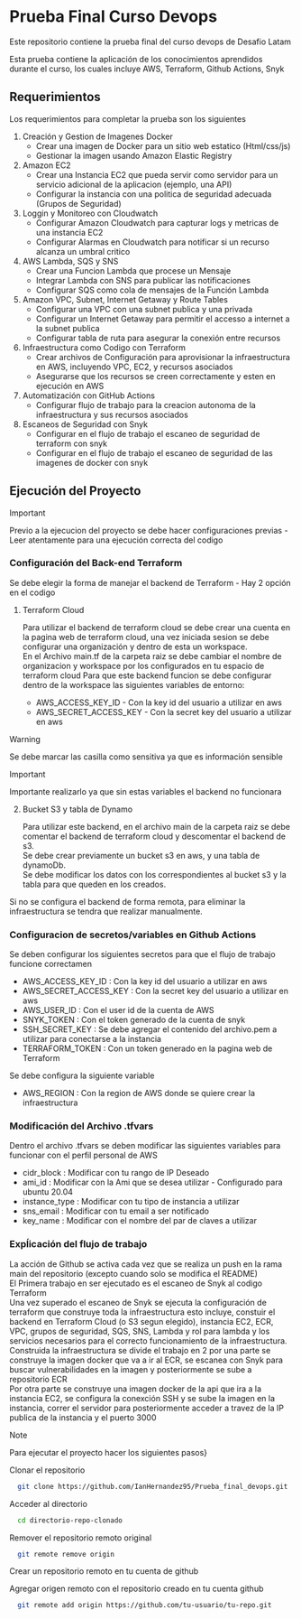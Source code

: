 # Prueba Final Curso Devops

Este repositorio contiene la prueba final del curso devops de Desafio Latam

Esta prueba contiene la aplicación de los conocimientos aprendidos durante el curso, los cuales incluye AWS, Terraform, Github Actions, Snyk 

## Requerimientos

Los requerimientos para completar la prueba son los siguientes

1. Creación y Gestion de Imagenes Docker
    *   Crear una imagen de Docker para un sitio web estatico (Html/css/js)
    *   Gestionar la imagen usando Amazon Elastic Registry
2. Amazon EC2
    *   Crear una Instancia EC2 que pueda servir como servidor para un servicio adicional de la aplicacion (ejemplo, una API)
    *   Configurar la instancia con una politica de seguridad adecuada (Grupos de Seguridad)
3. Loggin y Monitoreo con Cloudwatch
    *   Configurar Amazon Cloudwatch para capturar logs y metricas de una instancia EC2
    *   Configurar Alarmas en Cloudwatch para notificar si un recurso alcanza un umbral critico
4. AWS Lambda, SQS y SNS
    *   Crear una Funcion Lambda que procese un Mensaje
    *   Integrar Lambda con SNS para publicar las notificaciones
    *   Configurar SQS como cola de mensajes de la Función Lambda
5. Amazon VPC, Subnet, Internet Getaway y Route Tables
    *   Configurar una VPC con una subnet publica y una privada
    *   Configurar un Internet Getaway para permitir el accesso a internet a la subnet publica
    *   Configurar tabla de ruta para asegurar la conexión entre recursos
6. Infraestructura como Codigo con Terraform
    *   Crear archivos de Configuración para aprovisionar la infraestructura en AWS, incluyendo VPC, EC2, y recursos asociados
    *   Asegurarse que los recursos se creen correctamente y esten en ejecución en AWS
7. Automatización con GitHub Actions
    *   Configurar flujo de trabajo para la creacion autonoma de la infraestructura y sus recursos asociados
8. Escaneos de Seguridad con Snyk
    *   Configurar en el flujo de trabajo el escaneo de seguridad de terraform con snyk
    *   Configurar en el flujo de trabajo el escaneo de seguridad de las imagenes de docker con snyk

## Ejecución del Proyecto

> [!IMPORTANT]  
> Previo a la ejecucion del proyecto se debe hacer configuraciones previas - Leer atentamente para una ejecución correcta del codigo

### Configuración del Back-end Terraform

Se debe elegir la forma de manejar el backend de Terraform - Hay 2 opción en el codigo

1. Terraform Cloud

    Para utilizar el backend de terraform cloud se debe crear una cuenta en la pagina web de terraform cloud, una vez iniciada sesion se debe configurar una organización y dentro de esta un workspace.  
    En el Archivo main.tf de la carpeta raiz se debe cambiar el nombre de organizacion y workspace por los configurados en tu espacio de terraform cloud
    Para que este backend funcion se debe configurar dentro de la workspace las siguientes variables de entorno:
      * AWS_ACCESS_KEY_ID - Con la key id del usuario a utilizar en aws 
      * AWS_SECRET_ACCESS_KEY - Con la secret key del usuario a utilizar en aws  
> [!WARNING]  
> Se debe marcar las casilla como sensitiva ya que es información sensible 
      
> [!IMPORTANT]  
> Importante realizarlo ya que sin estas variables el backend no funcionara  

2. Bucket S3 y tabla de Dynamo

    Para utilizar este backend, en el archivo main de la carpeta raiz se debe comentar el backend de terraform cloud y descomentar el backend de s3.  
    Se debe crear previamente un bucket s3 en aws, y una tabla de dynamoDb.  
    Se debe modificar los datos con los correspondientes al bucket s3 y la tabla para que queden en los creados.  

Si no se configura el backend de forma remota, para eliminar la infraestructura se tendra que realizar manualmente.

### Configuracion de secretos/variables en Github Actions

Se deben configurar los siguientes secretos para que el flujo de trabajo funcione correctamen

* AWS_ACCESS_KEY_ID : Con la key id del usuario a utilizar en aws
* AWS_SECRET_ACCESS_KEY : Con la secret key del usuario a utilizar en aws
* AWS_USER_ID : Con el user id de la cuenta de AWS
* SNYK_TOKEN : Con el token generado de la cuenta de snyk
* SSH_SECRET_KEY : Se debe agregar el contenido del archivo.pem a utilizar para conectarse a la instancia
* TERRAFORM_TOKEN : Con un token generado en la pagina web de Terraform 

Se debe configura la siguiente variable

* AWS_REGION : Con la region de AWS donde se quiere crear la infraestructura

### Modificación del Archivo .tfvars

Dentro el archivo .tfvars se deben modificar las siguientes variables para funcionar con el perfil personal de AWS

* cidr_block    : Modificar con tu rango de IP Deseado
* ami_id        : Modificar con la Ami que se desea utilizar - Configurado para ubuntu 20.04
* instance_type : Modificar con tu tipo de instancia a utilizar
* sns_email     : Modificar con tu email a ser notificado
* key_name      : Modificar con el nombre del par de claves a utilizar


### Expĺicación del flujo de trabajo

La acción de Github se activa cada vez que se realiza un push en la rama main del repositorio (excepto cuando solo se modifica el README)  
El Primera trabajo en ser ejecutado es el escaneo de Snyk al codigo Terraform  
Una vez superado el escaneo de Snyk se ejecuta la configuración de terraform que construye toda la infraestructura
esto incluye, constuir el backend en Terraform Cloud (o S3 segun elegido), instancia EC2, ECR, VPC, grupos de seguridad, SQS, SNS, Lambda y rol para lambda y los servicios necesarios para el correcto funcionamiento de la infraestructura.  
Construida la infraestructura se divide el trabajo en 2 por una parte se construye la imagen docker que va a ir al ECR, se escanea con Snyk para buscar vulnerabilidades en la imagen y posteriormente se sube a repositorio ECR  
Por otra parte se construye una imagen docker de la api que ira a la instancia EC2, se configura la conexción SSH y se sube la imagen en la instancia, correr el servidor para posteriormente acceder a travez de la IP publica de la instancia y el puerto 3000  

> [!NOTE]
> Para ejecutar el proyecto hacer los siguientes pasos}

Clonar el repositorio
```bash
  git clone https://github.com/IanHernandez95/Prueba_final_devops.git
```
Acceder al directorio 
```bash
  cd directorio-repo-clonado
```
Remover el repositorio remoto original
```bash
  git remote remove origin
```
Crear un repositorio remoto en tu cuenta de github  

Agregar origen remoto con el repositorio creado en tu cuenta github
```bash
  git remote add origin https://github.com/tu-usuario/tu-repo.git
```
